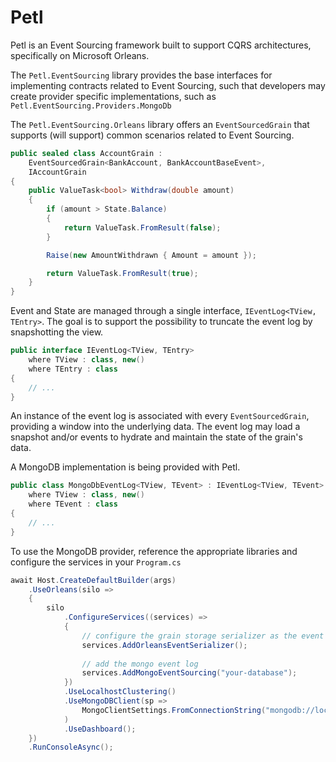 # Petl

Petl is an Event Sourcing framework built to support CQRS architectures, specifically on Microsoft Orleans.

The `Petl.EventSourcing` library provides the base interfaces for implementing contracts related to Event Sourcing, such that developers may create provider specific implementations, such as `Petl.EventSourcing.Providers.MongoDb`

The `Petl.EventSourcing.Orleans` library offers an `EventSourcedGrain` that supports (will support) common scenarios related to Event Sourcing. 

```csharp
public sealed class AccountGrain : 
    EventSourcedGrain<BankAccount, BankAccountBaseEvent>,
    IAccountGrain
{
    public ValueTask<bool> Withdraw(double amount)
    {
        if (amount > State.Balance)
        {
            return ValueTask.FromResult(false);
        }

        Raise(new AmountWithdrawn { Amount = amount });

        return ValueTask.FromResult(true);
    }
}
```

Event and State are managed through a single interface, `IEventLog<TView, TEntry>`. The goal is to support the possibility to truncate the event log by snapshotting the view.

```csharp
public interface IEventLog<TView, TEntry>
    where TView : class, new()
    where TEntry : class
{
    // ...
}
```

An instance of the event log is associated with every `EventSourcedGrain`, providing a window into the underlying data. The event log may load a snapshot and/or events to hydrate and maintain the state of the grain's data.

A MongoDB implementation is being provided with Petl.

```csharp
public class MongoDbEventLog<TView, TEvent> : IEventLog<TView, TEvent>
    where TView : class, new()
    where TEvent : class
{
    // ...
}
```

To use the MongoDB provider, reference the appropriate libraries and configure the services in your `Program.cs`

```csharp
await Host.CreateDefaultBuilder(args)
    .UseOrleans(silo =>
    {
        silo
            .ConfigureServices((services) =>
            {
                // configure the grain storage serializer as the event serializer
                services.AddOrleansEventSerializer();
                
                // add the mongo event log
                services.AddMongoEventSourcing("your-database");
            })
            .UseLocalhostClustering()
            .UseMongoDBClient(sp =>
                MongoClientSettings.FromConnectionString("mongodb://localhost:27017/")
            )
            .UseDashboard();
    })
    .RunConsoleAsync();
```

